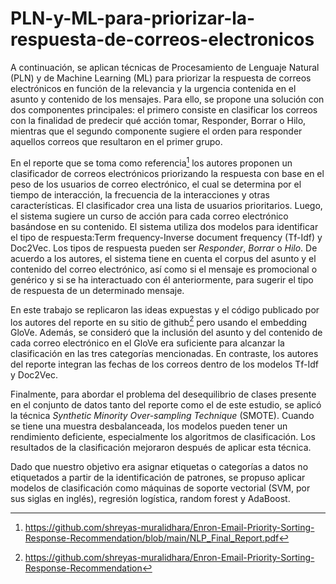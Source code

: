 # PLN-y-ML-para-priorizar-la-respuesta-de-correos-electronicos

A continuación, se aplican técnicas de Procesamiento de Lenguaje Natural (PLN) y de Machine Learning (ML) para priorizar la respuesta de correos electrónicos en función de la relevancia y la urgencia contenida en el asunto y contenido de los mensajes. Para ello, se propone una solución con dos componentes principales: el primero consiste en clasificar los correos con la finalidad de predecir qué acción tomar, Responder, Borrar o Hilo, mientras que el segundo componente sugiere el orden para responder aquellos correos que resultaron en el primer grupo.

En el reporte que se toma como referencia[^1] los autores proponen un clasificador de correos electrónicos priorizando la respuesta con base en el peso de los usuarios de correo electrónico, el cual se determina por el tiempo de interacción, la frecuencia de la interacciones y otras características. El clasificador crea una lista de usuarios prioritarios. Luego, el sistema sugiere un curso de acción para cada correo electrónico basándose en su contenido. El sistema utiliza dos modelos para identificar el tipo de respuesta:Term frequency-Inverse document frequency (Tf-Idf) y Doc2Vec. Los tipos de respuesta pueden ser *Responder*, *Borrar* o *Hilo*. De acuerdo a los autores, el sistema tiene en cuenta el corpus del asunto y el contenido del correo electrónico, así como si el mensaje es promocional o genérico y si se ha interactuado con él anteriormente,  para sugerir el tipo de respuesta de un determinado mensaje.

En este trabajo se replicaron las ideas expuestas y el código publicado por los autores del reporte en su sitio de github[^2] pero usando el embedding GloVe. Además, se consideró que la inclusión del asunto y del contenido de cada correo electrónico en el GloVe era suficiente para alcanzar la clasificación en las tres categorías mencionadas. En contraste, los autores del reporte integran las fechas de los correos dentro de los modelos Tf-Idf y Doc2Vec.

Finalmente, para abordar el problema del desequilibrio de clases presente en el conjunto de datos tanto del reporte como el de este estudio, se aplicó la técnica *Synthetic Minority Over-sampling Technique* (SMOTE). Cuando se tiene una muestra desbalanceada, los modelos pueden tener un rendimiento deficiente, especialmente los algoritmos de clasificación. Los resultados de la clasificación mejoraron después de aplicar esta técnica.

Dado que nuestro objetivo era asignar etiquetas o categorías a datos no etiquetados a partir de la identificación de patrones, se propuso aplicar modelos de clasificación como máquinas de soporte vectorial (SVM, por sus siglas en inglés), regresión logística, random forest y AdaBoost.

[^1]: https://github.com/shreyas-muralidhara/Enron-Email-Priority-Sorting-Response-Recommendation/blob/main/NLP_Final_Report.pdf
[^2]: https://github.com/shreyas-muralidhara/Enron-Email-Priority-Sorting-Response-Recommendation
